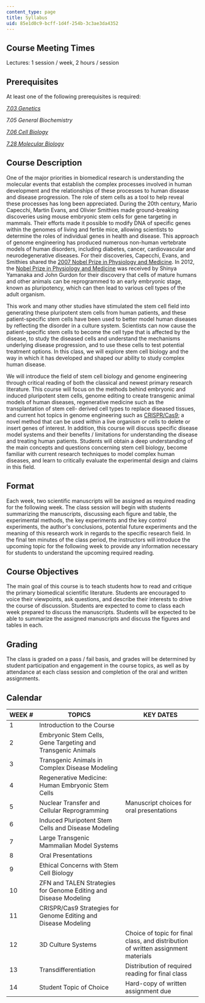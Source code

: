 ```yaml
---
content_type: page
title: Syllabus
uid: 85e1d0c9-bcff-1d4f-254b-3c3ae3da4352
---
```


Course Meeting Times
--------------------

Lectures: 1 session / week, 2 hours / session

Prerequisites
-------------

At least one of the following prerequisites is required:

[_7.03 Genetics_](/courses/7-03-genetics-fall-2004/)

_7.05 General Biochemistry_

[_7.06 Cell Biology_](/courses/7-06-cell-biology-spring-2007/)

[_7.28 Molecular Biology_](/courses/7-28-molecular-biology-spring-2005/)

Course Description
------------------

One of the major priorities in biomedical research is understanding the molecular events that establish the complex processes involved in human development and the relationships of these processes to human disease and disease progression. The role of stem cells as a tool to help reveal these processes has long been appreciated. During the 20th century, Mario Capecchi, Martin Evans, and Olivier Smithies made ground-breaking discoveries using mouse embryonic stem cells for gene targeting in mammals. Their efforts made it possible to modify DNA of specific genes within the genomes of living and fertile mice, allowing scientists to determine the roles of individual genes in health and disease. This approach of genome engineering has produced numerous non-human vertebrate models of human disorders, including diabetes, cancer, cardiovascular and neurodegenerative diseases. For their discoveries, Capecchi, Evans, and Smithies shared the [2007 Nobel Prize in Physiology and Medicine](http://www.nobelprize.org/nobel_prizes/medicine/laureates/2007/). In 2012, the [Nobel Prize in Physiology and Medicine](http://www.nobelprize.org/nobel_prizes/medicine/laureates/2012/press.html) was received by Shinya Yamanaka and John Gurdon for their discovery that cells of mature humans and other animals can be reprogrammed to an early embryonic stage, known as pluripotency, which can then lead to various cell types of the adult organism.

This work and many other studies have stimulated the stem cell field into generating these pluripotent stem cells from human patients, and these patient-specific stem cells have been used to better model human diseases by reflecting the disorder in a culture system. Scientists can now cause the patient-specific stem cells to become the cell type that is affected by the disease, to study the diseased cells and understand the mechanisms underlying disease progression, and to use these cells to test potential treatment options. In this class, we will explore stem cell biology and the way in which it has developed and shaped our ability to study complex human disease.

We will introduce the field of stem cell biology and genome engineering through critical reading of both the classical and newest primary research literature. This course will focus on the methods behind embryonic and induced pluripotent stem cells, genome editing to create transgenic animal models of human diseases, regenerative medicine such as the transplantation of stem cell- derived cell types to replace diseased tissues, and current hot topics in genome engineering such as [CRISPR/Cas9](http://en.wikipedia.org/wiki/CRISPR); a novel method that can be used within a live organism or cells to delete or insert genes of interest. In addition, this course will discuss specific disease model systems and their benefits / limitations for understanding the disease and treating human patients. Students will obtain a deep understanding of the main concepts and questions concerning stem cell biology, become familiar with current research techniques to model complex human diseases, and learn to critically evaluate the experimental design and claims in this field.

Format
------

Each week, two scientific manuscripts will be assigned as required reading for the following week. The class session will begin with students summarizing the manuscripts, discussing each figure and table, the experimental methods, the key experiments and the key control experiments, the author's conclusions, potential future experiments and the meaning of this research work in regards to the specific research field. In the final ten minutes of the class period, the instructors will introduce the upcoming topic for the following week to provide any information necessary for students to understand the upcoming required reading.

Course Objectives
-----------------

The main goal of this course is to teach students how to read and critique the primary biomedical scientific literature. Students are encouraged to voice their viewpoints, ask questions, and describe their interests to drive the course of discussion. Students are expected to come to class each week prepared to discuss the manuscripts. Students will be expected to be able to summarize the assigned manuscripts and discuss the figures and tables in each.

Grading
-------

The class is graded on a pass / fail basis, and grades will be determined by student participation and engagement in the course topics, as well as by attendance at each class session and completion of the oral and written assignments.

Calendar
--------

| WEEK # | TOPICS | KEY DATES |
| --- | --- | --- |
| 1 | Introduction to the Course | &nbsp; |
| 2 | Embryonic Stem Cells, Gene Targeting and Transgenic Animals | &nbsp; |
| 3 | Transgenic Animals in Complex Disease Modeling | &nbsp; |
| 4 | Regenerative Medicine: Human Embryonic Stem Cells | &nbsp; |
| 5 | Nuclear Transfer and Cellular Reprogramming | Manuscript choices for oral presentations |
| 6 | Induced Pluripotent Stem Cells and Disease Modeling | &nbsp; |
| 7 | Large Transgenic Mammalian Model Systems | &nbsp; |
| 8 | Oral Presentations | &nbsp; |
| 9 | Ethical Concerns with Stem Cell Biology | &nbsp; |
| 10 | ZFN and TALEN Strategies for Genome Editing and Disease Modeling | &nbsp; |
| 11 | CRISPR/Cas9 Strategies for Genome Editing and Disease Modeling | &nbsp; |
| 12 | 3D Culture Systems | Choice of topic for final class, and distribution of written assignment materials |
| 13 | Transdifferentiation | Distribution of required reading for final class |
| 14 | Student Topic of Choice | Hard-copy of written assignment due